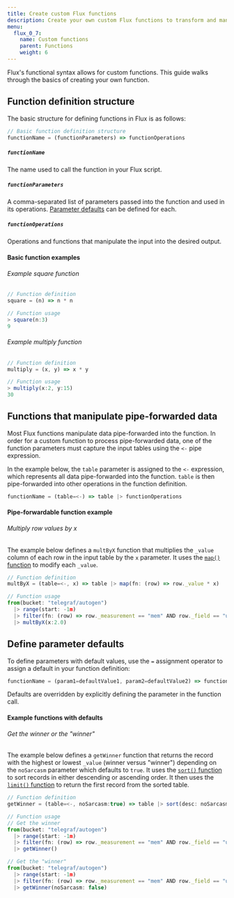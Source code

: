 ```yaml
---
title: Create custom Flux functions
description: Create your own custom Flux functions to transform and manipulate data.
menu:
  flux_0_7:
    name: Custom functions
    parent: Functions
    weight: 6
---
```


Flux's functional syntax allows for custom functions.
This guide walks through the basics of creating your own function.

## Function definition structure
The basic structure for defining functions in Flux is as follows:

```js
// Basic function definition structure
functionName = (functionParameters) => functionOperations
```

##### `functionName`
The name used to call the function in your Flux script.  

##### `functionParameters`
A comma-separated list of parameters passed into the function and used in its operations.
[Parameter defaults](#define-parameter-defaults) can be defined for each.  

##### `functionOperations`
Operations and functions that manipulate the input into the desired output.

#### Basic function examples

###### Example square function
```js
// Function definition
square = (n) => n * n

// Function usage
> square(n:3)
9
```

###### Example multiply function
```js
// Function definition
multiply = (x, y) => x * y

// Function usage
> multiply(x:2, y:15)
30
```

## Functions that manipulate pipe-forwarded data
Most Flux functions manipulate data pipe-forwarded into the function.
In order for a custom function to process pipe-forwarded data, one of the function
parameters must capture the input tables using the `<-` pipe expression.

In the example below, the `table` parameter is assigned to the `<-` expression,
which represents all data pipe-forwarded into the function.
`table` is then pipe-forwarded into other operations in the function definition.

```js
functionName = (table=<-) => table |> functionOperations
```

#### Pipe-forwardable function example

###### Multiply row values by x
The example below defines a `multByX` function that multiplies the `_value` column
of each row in the input table by the `x` parameter.
It uses the [`map()` function](../map) to modify each `_value`.

```js
// Function definition
multByX = (table=<-, x) => table |> map(fn: (row) => row._value * x)

// Function usage
from(bucket: "telegraf/autogen")
  |> range(start: -1m)
  |> filter(fn: (row) => row._measurement == "mem" AND row._field == "used_percent" )
  |> multByX(x:2.0)
```

## Define parameter defaults
To define parameters with default values, use the `=` assignment operator to assign
a default in your function definition:

```js
functionName = (param1=defaultValue1, param2=defaultValue2) => functionOperation
```

Defaults are overridden by explicitly defining the parameter in the function call.

#### Example functions with defaults

###### Get the winner or the "winner"
The example below defines a `getWinner` function that returns the record with the highest
or lowest `_value` (winner versus "winner") depending on the `noSarcasm` parameter which defaults to `true`.
It uses the [`sort()` function](../sort) to sort records in either descending or ascending order.
It then uses the [`limit()` function](../limit) to return the first record from the sorted table.

```js
// Function definition
getWinner = (table=<-, noSarcasm:true) => table |> sort(desc: noSarcasm) |> limit(n:1)

// Function usage
// Get the winner
from(bucket: "telegraf/autogen")
  |> range(start: -1m)
  |> filter(fn: (row) => row._measurement == "mem" AND row._field == "used_percent" )
  |> getWinner()

// Get the "winner"
from(bucket: "telegraf/autogen")
  |> range(start: -1m)
  |> filter(fn: (row) => row._measurement == "mem" AND row._field == "used_percent" )
  |> getWinner(noSarcasm: false)
```
